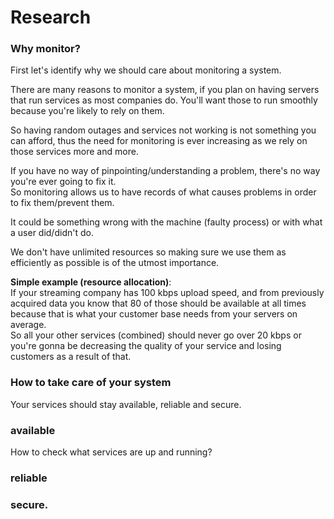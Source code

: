# Research

### Why monitor?

First let's identify why we should care about monitoring a system.

There are many reasons to monitor a system, if you plan on having servers that run services as most companies do. You'll want those to run smoothly because you're likely to rely on them.

So having random outages and services not working is not something you can afford, thus the need for monitoring is ever increasing as we rely on those services more and more.

If you have no way of pinpointing/understanding a problem, there's no way you're ever going to fix it.\
So monitoring allows us to have records of what causes problems in order to fix them/prevent them.

It could be something wrong with the machine (faulty process) or with what a user did/didn't do.

We don't have unlimited resources so making sure we use them as efficiently as possible is of the utmost importance.

**Simple example (resource allocation)**:\
If your streaming company has 100 kbps upload speed, and from previously acquired data you know that 80 of those should be available at all times because that is what your customer base needs from your servers on average.\
So all your other services (combined) should never go over 20 kbps or you're gonna be decreasing the quality of your service and losing customers as a result of that.


### How to take care of your system
Your services should stay available, reliable and secure.

### available

How to check what services are up and running?


### reliable 

### secure.

